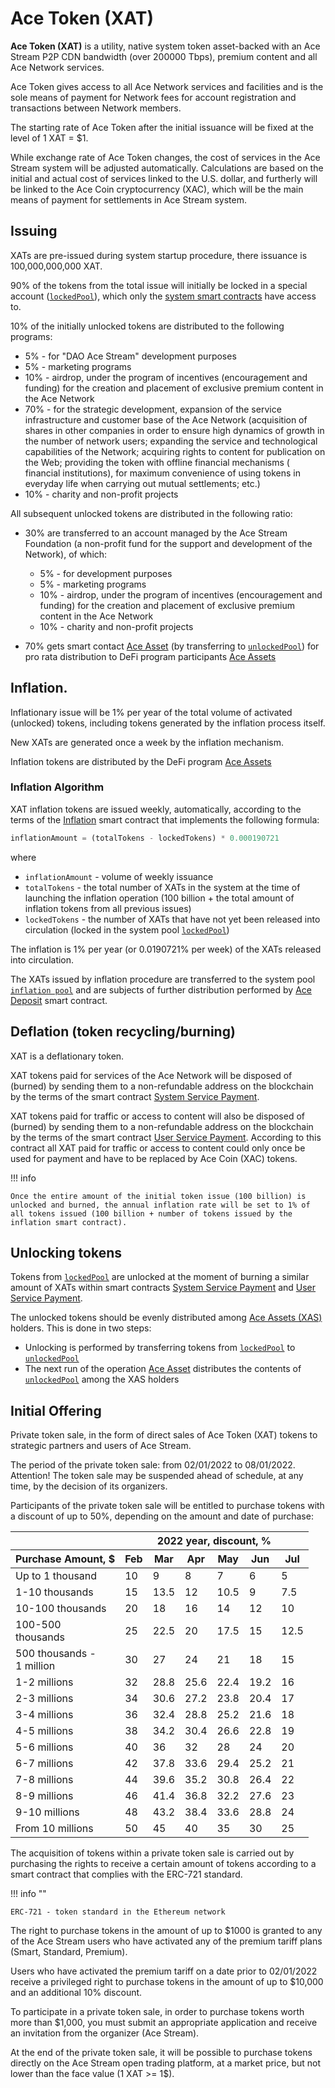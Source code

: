 # Ace Token (XAT)

**Ace Token (XAT)** is a utility, native system token asset-backed with an Ace Stream P2P CDN bandwidth (over 200000 Tbps), premium content and all Ace Network services.

Ace Token gives access to all Ace Network services and facilities and is the sole means of payment for Network fees for account registration and transactions between Network members.

The starting rate of Ace Token after the initial issuance will be fixed at the level of 1 XAT = $1.

While exchange rate of Ace Token changes, the cost of services in the Ace Stream system will be adjusted automatically. Calculations are based on the initial and actual cost of services linked to the U.S. dollar, and furtherly will be linked to the Ace Coin cryptocurrency (XAC), which will be the main means of payment for settlements in Ace Stream system.


## Issuing

XATs are pre-issued during system startup procedure, there issuance is 100,000,000,000 XAT.

90% of the tokens from the total issue will initially be locked in a special account ([`lockedPool`][1]), which only the [system smart contracts][2] have access to.

10% of the initially unlocked tokens are distributed to the following programs:

- 5% - for "DAO Ace Stream" development purposes
- 5% - marketing programs
- 10% - airdrop, under the program of incentives (encouragement and funding) for the creation and placement of exclusive premium content in the Ace Network
- 70% - for the strategic development, expansion of the service infrastructure and customer base of the Ace Network (acquisition of shares in other companies in order to ensure high dynamics of growth in the number of network users; expanding the service and technological capabilities of the Network; acquiring rights to content for publication on the Web; providing the token with offline financial mechanisms ( financial institutions), for maximum convenience of using tokens in everyday life when carrying out mutual settlements; etc.)
- 10% - charity and non-profit projects


All subsequent unlocked tokens are distributed in the following ratio:

- 30% are transferred to an account managed by the Ace Stream Foundation (a non-profit fund for the support and development of the Network), of which:
    - 5% - for development purposes
    - 5% - marketing programs
    - 10% - airdrop, under the program of incentives (encouragement and funding) for the creation and placement of exclusive premium content in the Ace Network
    - 10% - charity and non-profit projects

- 70% gets smart contact [Ace Asset][3] (by transferring to [`unlockedPool`][4]) for pro rata distribution to DeFi program participants [Ace Assets][5]


## Inflation.

Inflationary issue will be 1% per year of the total volume of activated (unlocked) tokens, including tokens generated by the inflation process itself.

New XATs are generated once a week by the inflation mechanism.

Inflation tokens are distributed by the DeFi program [Ace Assets][5]


### Inflation Algorithm

XAT inflation tokens are issued weekly, automatically, according to the terms of the [Inflation][9] smart contract that implements the following formula:

```python
inflationAmount = (totalTokens - lockedTokens) * 0.000190721
```

where

- `inflationAmount` - volume of weekly issuance
- `totalTokens` - the total number of XATs in the system at the time of launching the inflation operation (100 billion + the total amount of inflation tokens from all previous issues)
- `lockedTokens` - the number of XATs that have not yet been released into circulation (locked in the system pool [`lockedPool`][2])

The inflation is 1% per year (or 0.0190721% per week) of the XATs released into circulation.

The XATs issued by inflation procedure are transferred to the system pool [`inflation pool`][10]
and are subjects of further distribution performed by [Ace Deposit][11] smart contract.



## Deflation (token recycling/burning)

XAT is a deflationary token.

XAT tokens paid for services of the Ace Network will be disposed of (burned) by sending them to a non-refundable address on the blockchain by the terms of the smart contract [System Service Payment][12].

XAT tokens paid for traffic or access to content will also be disposed of (burned) by sending them to a non-refundable address on the blockchain by the terms of the smart contract [User Service Payment][13]. According to this contract all XAT paid for traffic or access to content could only once be used for payment and have to be replaced by Ace Coin (XAC) tokens.

!!! info

    Once the entire amount of the initial token issue (100 billion) is unlocked and burned, the annual inflation rate will be set to 1% of all tokens issued (100 billion + number of tokens issued by the inflation smart contract).


## Unlocking tokens

Tokens from [`lockedPool`][1] are unlocked at the moment of burning a similar
amount of XATs within smart contracts [System Service Payment][12] and
[User Service Payment][13].

The unlocked tokens should be evenly distributed among [Ace Assets (XAS)][8] holders.
This is done in two steps:

- Unlocking is performed by transferring tokens from [`lockedPool`][1] to [`unlockedPool`][4]
- The next run of the operation [Ace Asset][3] distributes the contents of [`unlockedPool`][4] among the XAS holders


## Initial Offering

Private token sale, in the form of direct sales of Ace Token (XAT) tokens to strategic partners and users of Ace Stream.

The period of the private token sale: from 02/01/2022 to 08/01/2022. Attention! The token sale may be suspended ahead of schedule, at any time, by the decision of its organizers.

Participants of the private token sale will be entitled to purchase tokens with a discount of up to 50%, depending on the amount and date of purchase:

<div class="as-nowrap">
    <table>
        <thead>
            <tr>
                <th></th>
                <th colspan="6" style="text-align: center;">
                    2022 year, discount, %
                </th>
            </tr>
            <tr>
                <th>Purchase Amount, $</th>
                <th>Feb</th>
                <th>Mar</th>
                <th>Apr</th>
                <th>May</th>
                <th>Jun</th>
                <th>Jul</th>
            </tr>
        </thead>
        <tbody>
            <tr>
                <td>
                    Up to 1 thousand
                </td>
                <td>10</td>
                <td>9</td>
                <td>8</td>
                <td>7</td>
                <td>6</td>
                <td>5</td>
            </tr>
            <tr>
                <td>
                    1-10 thousands
                </td>
                <td>15</td>
                <td>13.5</td>
                <td>12</td>
                <td>10.5</td>
                <td>9</td>
                <td>7.5</td>
            </tr>
            <tr>
                <td>
                    10-100 thousands
                </td>
                <td>20</td>
                <td>18</td>
                <td>16</td>
                <td>14</td>
                <td>12</td>
                <td>10</td>
            </tr>
            <tr>
                <td>
                    100-500<br/>thousands
                </td>
                <td>25</td>
                <td>22.5</td>
                <td>20</td>
                <td>17.5</td>
                <td>15</td>
                <td>12.5</td>
            </tr>
            <tr>
                <td>
                    500 thousands -
                    <br/>
                    1 million
                </td>
                <td>30</td>
                <td>27</td>
                <td>24</td>
                <td>21</td>
                <td>18</td>
                <td>15</td>
            </tr>
            <tr>
                <td>
                    1-2 millions
                </td>
                <td>32</td>
                <td>28.8</td>
                <td>25.6</td>
                <td>22.4</td>
                <td>19.2</td>
                <td>16</td>
            </tr>
            <tr>
                <td>
                    2-3 millions
                </td>
                <td>34</td>
                <td>30.6</td>
                <td>27.2</td>
                <td>23.8</td>
                <td>20.4</td>
                <td>17</td>
            </tr>
            <tr>
                <td>
                    3-4 millions
                </td>
                <td>36</td>
                <td>32.4</td>
                <td>28.8</td>
                <td>25.2</td>
                <td>21.6</td>
                <td>18</td>
            </tr>
            <tr>
                <td>
                    4-5 millions
                </td>
                <td>38</td>
                <td>34.2</td>
                <td>30.4</td>
                <td>26.6</td>
                <td>22.8</td>
                <td>19</td>
            </tr>
            <tr>
                <td>
                    5-6 millions
                </td>
                <td>40</td>
                <td>36</td>
                <td>32</td>
                <td>28</td>
                <td>24</td>
                <td>20</td>
            </tr>
            <tr>
                <td>
                    6-7 millions
                </td>
                <td>42</td>
                <td>37.8</td>
                <td>33.6</td>
                <td>29.4</td>
                <td>25.2</td>
                <td>21</td>
            </tr>
            <tr>
                <td>
                    7-8 millions
                </td>
                <td>44</td>
                <td>39.6</td>
                <td>35.2</td>
                <td>30.8</td>
                <td>26.4</td>
                <td>22</td>
            </tr>
            <tr>
                <td>
                    8-9 millions
                </td>
                <td>46</td>
                <td>41.4</td>
                <td>36.8</td>
                <td>32.2</td>
                <td>27.6</td>
                <td>23</td>
            </tr>
            <tr>
                <td>
                    9-10 millions
                </td>
                <td>48</td>
                <td>43.2</td>
                <td>38.4</td>
                <td>33.6</td>
                <td>28.8</td>
                <td>24</td>
            </tr>
            <tr>
                <td>
                    From 10 millions
                </td>
                <td>50</td>
                <td>45</td>
                <td>40</td>
                <td>35</td>
                <td>30</td>
                <td>25</td>
            </tr>
        </tbody>
    </table>
</div>

The acquisition of tokens within a private token sale is carried out by purchasing the rights to receive a certain amount of tokens according to a smart contract that complies with the ERC-721 standard.

!!! info ""

    ERC-721 - token standard in the Ethereum network

The right to purchase tokens in the amount of up to $1000 is granted to any of the Ace Stream users who have activated any of the premium tariff plans (Smart, Standard, Premium).

Users who have activated the premium tariff on a date prior to 02/01/2022 receive a privileged right to purchase tokens in the amount of up to $10,000 and an additional 10% discount.

To participate in a private token sale, in order to purchase tokens worth more than $1,000, you must submit an appropriate application and receive an invitation from the organizer (Ace Stream).

At the end of the private token sale, it will be possible to purchase tokens directly on the Ace Stream open trading platform, at a market price, but not lower than the face value (1 XAT >= 1$).


[1]: ../glossary/system-pools.md#lockedpool
[2]: ../glossary/system-smart-contracts.md
[3]: ../list-of-operations/ace-asset.md
[4]: ../glossary/system-pools.md#unlockedpool
[5]: ../services/ace-asset.md
[7]: ../system-tokens/ace-coin.md
[8]: ../system-tokens/ace-asset.md
[9]: ../list-of-operations/inflation.md
[10]: ../glossary/system-pools.md#inflationpool
[11]: ../list-of-operations/ace-deposit.md
[12]: ../list-of-operations/system-service-payment.md
[13]: ../list-of-operations/user-service-payment.md
